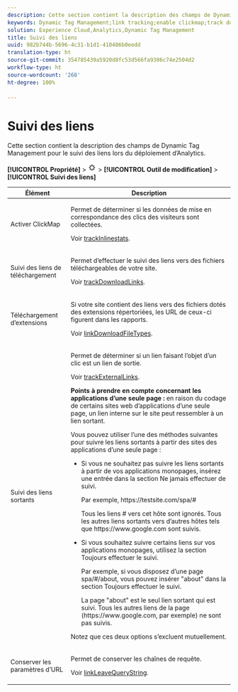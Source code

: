 ```yaml
---
description: Cette section contient la description des champs de Dynamic Tag Management pour le suivi des liens lors du déploiement d’Analytics.
keywords: Dynamic Tag Management;link tracking;enable clickmap;track download links;download extensions;track outbound links;keep url parameters
solution: Experience Cloud,Analytics,Dynamic Tag Management
title: Suivi des liens
uuid: 982b744b-5696-4c31-b1d1-410486b0eedd
translation-type: ht
source-git-commit: 354785439a5920d8fc53d566fa9306c74e2504d2
workflow-type: ht
source-wordcount: '268'
ht-degree: 100%

---
```



# Suivi des liens

Cette section contient la description des champs de Dynamic Tag Management pour le suivi des liens lors du déploiement d’Analytics.

**[!UICONTROL Propriété]** > ![Icône d’engrenage](assets/settings_gear.png) > **[!UICONTROL Outil de modification]** > **[!UICONTROL Suivi des liens]**

<table id="table_F23FB0B284E74B66A107B1D69D22A51C">
 <thead>
  <tr>
   <th colname="col1" class="entry"> Élément </th>
   <th colname="col2" class="entry"> Description </th>
  </tr> 
 </thead>
 <tbody> 
  <tr> 
   <td colname="col1"> Activer ClickMap </td>
   <td colname="col2"> <p>Permet de déterminer si les données de mise en correspondance des clics des visiteurs sont collectées. </p> <p>Voir <a href="../../../vars/config-vars/trackinlinestats.md">trackInlinestats</a>. </p> </td>
  </tr>
  <tr>
   <td colname="col1"> Suivi des liens de téléchargement </td>
   <td colname="col2"> <p>Permet d’effectuer le suivi des liens vers des fichiers téléchargeables de votre site. </p> <p>Voir <a href="../../../vars/config-vars/trackdownloadlinks.md">trackDownloadLinks</a>.</p> </td>
  </tr> 
  <tr> 
   <td colname="col1"> Téléchargement d’extensions </td> 
   <td colname="col2"> <p>Si votre site contient des liens vers des fichiers dotés des extensions répertoriées, les URL de ceux-ci figurent dans les rapports. </p>Voir <a href="../../../vars/config-vars/linkdownloadfiletypes.md">linkDownloadFileTypes</a>. </p> </td>
  </tr>
  <tr> 
   <td colname="col1"> Suivi des liens sortants </td>
   <td colname="col2"> <p>Permet de déterminer si un lien faisant l’objet d’un clic est un lien de sortie. </p> <p>Voir <a href="../../../vars/config-vars/trackexternallinks.md">trackExternalLinks</a>. </p> <p><b>Points à prendre en compte concernant les applications d’une seule page :</b> en raison du codage de certains sites web d’applications d’une seule page, un lien interne sur le site peut ressembler à un lien sortant. </p> <p>Vous pouvez utiliser l’une des méthodes suivantes pour suivre les liens sortants à partir des sites des applications d’une seule page : </p>
    <ul id="ul_A4179633ED0644C3BA5F548A58CA4EC9">
     <li id="li_1959FBF14E42469FA8724B37EB58BC54"> <p>Si vous ne souhaitez pas suivre les liens sortants à partir de vos applications monopages, insérez une entrée dans la section <span class="wintitle">Ne jamais effectuer de suivi</span>. </p> <p>Par exemple, <span class="filepath">https://testsite.com/spa/#</span> </p> <p>Tous les liens # vers cet hôte sont ignorés. Tous les autres liens sortants vers d’autres hôtes tels que <span class="filepath">https://www.google.com</span> sont suivis. </p> </li>
     <li id="li_37DD4D37887243FB928C9C04ACE9D39E"> <p>Si vous souhaitez suivre certains liens sur vos applications monopages, utilisez la section <span class="wintitle">Toujours effectuer le suivi</span>. </p> <p>Par exemple, si vous disposez d’une page <span class="filepath">spa/#/about</span>, vous pouvez insérer "about" dans la section <span class="wintitle">Toujours effectuer le suivi</span>. </p> <p>La page "about" est le seul lien sortant qui est suivi. Tous les autres liens de la page (<span class="filepath">https://www.google.com</span>, par exemple) ne sont pas suivis. </p> </li>
    </ul> <p>Notez que ces deux options s’excluent mutuellement. </p> </td> 
  </tr>
  <tr>
   <td colname="col1"> Conserver les paramètres d’URL </td>
   <td colname="col2"> <p>Permet de conserver les chaînes de requête. </p> <p>Voir <a href="../../../vars/config-vars/linkleavequerystring.md">linkLeaveQueryString</a>. </p> </td>
  </tr>
 </tbody>
</table>
